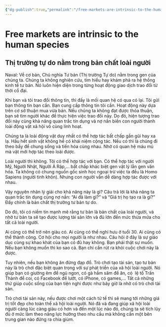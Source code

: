 ```yaml
---
{"dg-publish":true,"permalink":"/free-markets-are-intrinsic-to-the-human-species/"}
---
```


# Free markets are intrinsic to the human species
Thị trường tự do nằm trong bản chất loài người
---
Naval: Về cơ bản, Chủ nghĩa Tư bản (Thị trường Tự do) nằm trong gen của chúng ta. Chúng ta không nghiên cứu, tìm hiểu hay khám phá ra hệ thống kinh tế tư bản. Nó luôn hiện diện trong từng hoạt động giao dịch trao đổi từ thời cổ đại.

Khi bạn và tôi trao đổi thông tin, thì đấy là mối quan hệ có qua có lại. Tôi gửi bạn thông tin bạn cần. Bạn cung cấp thông tin tôi cần. Hoạt động này dựa trên cơ sở thuận mua vừa bán. Nếu chúng ta không đạt được thỏa thuận, bạn sẽ tìm người khác để thực hiện việc trao đổi này. Do đó, hiện tượng trao đổi này cùng khả năng quan trắc tín dụng và nợ nần biến con người thành loài động vật xã hội vô cùng linh hoạt.

Chúng ta là loài động vật duy nhất có thể hợp tác bất chấp gần gũi hay xa lạ. Hầu hết sinh vật không hề có khái niệm cộng tác. Nếu có thì là chúng đi theo bầy để chung sống và tiến hóa cùng nhau. Nhờ có quan hệ máu mủ mà vật mới hợp tác theo loài được.

Loài người thì không. Tôi có thể hợp tác với bạn. Có thể hợp tác với người Mỹ, Người Nhật, Người Ả Rập,... bất chấp khác biệt gen vật lý lẫn gen văn hóa. Ta không có chung nguồn gốc sinh học ngoại trừ việc ta đều là Homo Sapiens (người tinh khôn). Nhưng con người vẫn dễ dàng hợp tác được với nhau.

Vậy nguyên nhân lý giải cho khả năng này là gì? Câu trả lời là khả năng ta quan trắc tín dụng cùng nợ nần: “Ai đã làm gì?” và “Giá trị họ tạo ra là gì?” Đấy chính là bản chất thị trường tư bản tự do.

Do đó, tôi có niềm tin mạnh mẽ rằng tư bản là bản chất của loài người, và nhờ tư bản ta sẽ tạo được lượng tài sản lớn và đủ lớn đến mức thừa mứa cho tất cả loài người.

Ai cũng có thể trở nên giàu có. Ai cũng có thể nghỉ hưu ở tuổi 30. Ai cũng có thể thành công. Cơ hội cho mọi người là như nhau. Câu hỏi ở đây là sự giáo dục cùng sự khao khát của bạn có đủ hay không. Bạn phải thật sự muốn. Nếu bạn không muốn thì ko sao cả. Bạn chỉ cần rút ra khỏi cuộc chơi này là được.

Tuy nhiên, nếu bạn không ăn đừng đạp đổ. Trò chơi tạo tài sản, tạo tư bản này là trò chơi đặc biệt quan trọng với sự phát triển của xã hội loài người. Nó giúp bạn có giường êm để ngủ ngon, có gà hầm sâm để ăn, có  lệ tổ Trấn Thành để coi, có Facebook để lướt, có iPhone, có games,… Tất cả những thứ giúp cuộc sống của bạn tiện nghi được như bây giờ là nhờ có trò chơi tài sản.

Trò chơi tài sản này, nếu được chơi một cách tử tế thì sẽ mang tới những giá trị tốt đẹp cho toàn thể xã hội loài người. Nó đã và đang giúp xã hội loài người càng lúc càng giàu có hơn và đến một lúc nào đó, chúng ta sẽ tích lũy đủ ở mức làm theo năng lực hưởng theo nhu cầu mà không cần một bên trung gian nào đứng ra chia giùm.